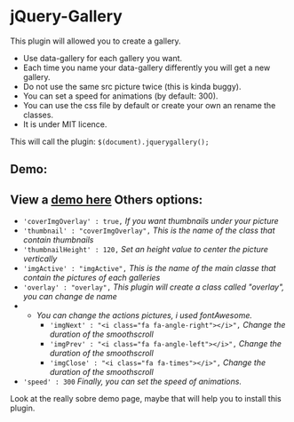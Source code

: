 jQuery-Gallery
==============
This plugin will allowed you to create a gallery.

- Use data-gallery for each gallery you want.
- Each time you name your data-gallery differently you will get a new gallery.
- Do not use the same src picture twice (this is kinda buggy).
- You can set a speed for animations (by default: 300).
- You can use the css file by default or create your own an rename the classes.
- It is under MIT licence.

This will call the plugin:
	`$(document).jquerygallery();`

Demo:
--------
View a [demo here](http://www.guillaumebreux.com/git-plugin/gallery "jQuery-Gallery")
Others options:
--------
- `'coverImgOverlay' : true,` *If you want thumbnails under your picture*
- `'thumbnail' : "coverImgOverlay",` *This is the name of the class that contain thumbnails*
- `'thumbnailHeight' : 120,` *Set an height value to center the picture vertically*
- `'imgActive' : "imgActive",` *This is the name of the main classe that contain the pictures of each galleries*
- `'overlay' : "overlay",` *This plugin will create a class called "overlay", you can change de name*
- * *You can change the actions pictures, i used fontAwesome.*
	* `'imgNext' : "<i class="fa fa-angle-right"></i>",` *Change the duration of the smoothscroll*
	* `'imgPrev' : "<i class="fa fa-angle-left"></i>",` *Change the duration of the smoothscroll*
	* `'imgClose' : "<i class="fa fa-times"></i>",` *Change the duration of the smoothscroll*
- `'speed' : 300` *Finally, you can set the speed of animations.*


Look at the really sobre demo page, maybe that will help you to install this plugin.


